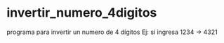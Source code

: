 # invertir_numero_4digitos
programa para invertir un numero de 4 dígitos Ej: si ingresa 1234 -> 4321

